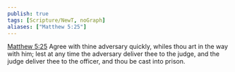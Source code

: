 ```yaml
---
publish: true
tags: [Scripture/NewT, noGraph]
aliases: ["Matthew 5:25"]
---
```

[Matthew 5:25](https://churchofjesuschrist.org/study/scriptures/nt/matt/5?lang=eng&id=p25#p25) Agree with thine adversary quickly, whiles thou art in the way with him; lest at any time the adversary deliver thee to the judge, and the judge deliver thee to the officer, and thou be cast into prison.
